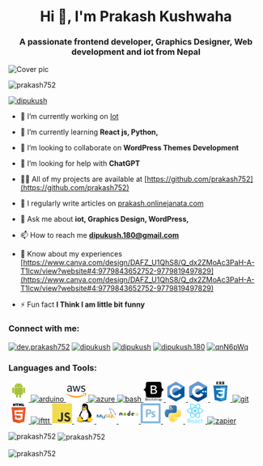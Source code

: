<h1 align="center">Hi 👋, I'm Prakash Kushwaha</h1>
<h3 align="center">A passionate frontend developer, Graphics Designer, Web development and iot from Nepal</h3>
<img src="https://raw.githubusercontent.com/prakash752/prakash752/main/Ginger%20Sunny%20Just%20Living%20Photo%20Collage%20Facebook%20Cover%20(Facebook%20Post%20(Landscape)).jpg" alt="Cover pic" width="500" >


<p align="left"> <img src="https://komarev.com/ghpvc/?username=prakash752&label=Profile%20views&color=0e75b6&style=flat" alt="prakash752" /> </p>

<p align="left"> <a href="https://twitter.com/dipukush" target="blank"><img src="https://img.shields.io/twitter/follow/dipukush?logo=twitter&style=for-the-badge" alt="dipukush" /></a> </p>

- 🔭 I’m currently working on [Iot](https://github.com/prakash752/master-of-iot)

- 🌱 I’m currently learning **React js, Python,**

- 👯 I’m looking to collaborate on **WordPress Themes Development**

- 🤝 I’m looking for help with **ChatGPT**

- 👨‍💻 All of my projects are available at [https://github.com/prakash752](https://github.com/prakash752)

- 📝 I regularly write articles on [prakash.onlinejanata.com](prakash.onlinejanata.com)

- 💬 Ask me about **iot, Graphics Design, WordPress,**

- 📫 How to reach me **dipukush.180@gmail.com**

- 📄 Know about my experiences [https://www.canva.com/design/DAFZ_U1QhS8/Q_dx2ZMoAc3PaH-A-T1lcw/view?website#4:9779843652752-9779819497829](https://www.canva.com/design/DAFZ_U1QhS8/Q_dx2ZMoAc3PaH-A-T1lcw/view?website#4:9779843652752-9779819497829)

- ⚡ Fun fact **I Think I am little bit funny**

<h3 align="left">Connect with me:</h3>
<p align="left">
<a href="https://dev.to/dev.prakash752" target="blank"><img align="center" src="https://raw.githubusercontent.com/rahuldkjain/github-profile-readme-generator/master/src/images/icons/Social/devto.svg" alt="dev.prakash752" height="30" width="40" /></a>
<a href="https://twitter.com/dipukush" target="blank"><img align="center" src="https://raw.githubusercontent.com/rahuldkjain/github-profile-readme-generator/master/src/images/icons/Social/twitter.svg" alt="dipukush" height="30" width="40" /></a>
<a href="https://fb.com/dipukush" target="blank"><img align="center" src="https://raw.githubusercontent.com/rahuldkjain/github-profile-readme-generator/master/src/images/icons/Social/facebook.svg" alt="dipukush" height="30" width="40" /></a>
<a href="https://instagram.com/dipukush.180" target="blank"><img align="center" src="https://raw.githubusercontent.com/rahuldkjain/github-profile-readme-generator/master/src/images/icons/Social/instagram.svg" alt="dipukush.180" height="30" width="40" /></a>
<a href="https://discord.gg/qnN6pWq" target="blank"><img align="center" src="https://raw.githubusercontent.com/rahuldkjain/github-profile-readme-generator/master/src/images/icons/Social/discord.svg" alt="qnN6pWq" height="30" width="40" /></a>
</p>

<h3 align="left">Languages and Tools:</h3>
<p align="left"> <a href="https://developer.android.com" target="_blank" rel="noreferrer"> <img src="https://raw.githubusercontent.com/devicons/devicon/master/icons/android/android-original-wordmark.svg" alt="android" width="40" height="40"/> </a> <a href="https://www.arduino.cc/" target="_blank" rel="noreferrer"> <img src="https://cdn.worldvectorlogo.com/logos/arduino-1.svg" alt="arduino" width="40" height="40"/> </a> <a href="https://aws.amazon.com" target="_blank" rel="noreferrer"> <img src="https://raw.githubusercontent.com/devicons/devicon/master/icons/amazonwebservices/amazonwebservices-original-wordmark.svg" alt="aws" width="40" height="40"/> </a> <a href="https://azure.microsoft.com/en-in/" target="_blank" rel="noreferrer"> <img src="https://www.vectorlogo.zone/logos/microsoft_azure/microsoft_azure-icon.svg" alt="azure" width="40" height="40"/> </a> <a href="https://www.gnu.org/software/bash/" target="_blank" rel="noreferrer"> <img src="https://www.vectorlogo.zone/logos/gnu_bash/gnu_bash-icon.svg" alt="bash" width="40" height="40"/> </a> <a href="https://getbootstrap.com" target="_blank" rel="noreferrer"> <img src="https://raw.githubusercontent.com/devicons/devicon/master/icons/bootstrap/bootstrap-plain-wordmark.svg" alt="bootstrap" width="40" height="40"/> </a> <a href="https://www.cprogramming.com/" target="_blank" rel="noreferrer"> <img src="https://raw.githubusercontent.com/devicons/devicon/master/icons/c/c-original.svg" alt="c" width="40" height="40"/> </a> <a href="https://www.w3schools.com/cpp/" target="_blank" rel="noreferrer"> <img src="https://raw.githubusercontent.com/devicons/devicon/master/icons/cplusplus/cplusplus-original.svg" alt="cplusplus" width="40" height="40"/> </a> <a href="https://www.w3schools.com/css/" target="_blank" rel="noreferrer"> <img src="https://raw.githubusercontent.com/devicons/devicon/master/icons/css3/css3-original-wordmark.svg" alt="css3" width="40" height="40"/> </a> <a href="https://git-scm.com/" target="_blank" rel="noreferrer"> <img src="https://www.vectorlogo.zone/logos/git-scm/git-scm-icon.svg" alt="git" width="40" height="40"/> </a> <a href="https://www.w3.org/html/" target="_blank" rel="noreferrer"> <img src="https://raw.githubusercontent.com/devicons/devicon/master/icons/html5/html5-original-wordmark.svg" alt="html5" width="40" height="40"/> </a> <a href="https://ifttt.com/" target="_blank" rel="noreferrer"> <img src="https://www.vectorlogo.zone/logos/ifttt/ifttt-ar21.svg" alt="ifttt" width="40" height="40"/> </a> <a href="https://developer.mozilla.org/en-US/docs/Web/JavaScript" target="_blank" rel="noreferrer"> <img src="https://raw.githubusercontent.com/devicons/devicon/master/icons/javascript/javascript-original.svg" alt="javascript" width="40" height="40"/> </a> <a href="https://www.linux.org/" target="_blank" rel="noreferrer"> <img src="https://raw.githubusercontent.com/devicons/devicon/master/icons/linux/linux-original.svg" alt="linux" width="40" height="40"/> </a> <a href="https://www.mysql.com/" target="_blank" rel="noreferrer"> <img src="https://raw.githubusercontent.com/devicons/devicon/master/icons/mysql/mysql-original-wordmark.svg" alt="mysql" width="40" height="40"/> </a> <a href="https://nodejs.org" target="_blank" rel="noreferrer"> <img src="https://raw.githubusercontent.com/devicons/devicon/master/icons/nodejs/nodejs-original-wordmark.svg" alt="nodejs" width="40" height="40"/> </a> <a href="https://www.photoshop.com/en" target="_blank" rel="noreferrer"> <img src="https://raw.githubusercontent.com/devicons/devicon/master/icons/photoshop/photoshop-line.svg" alt="photoshop" width="40" height="40"/> </a> <a href="https://www.python.org" target="_blank" rel="noreferrer"> <img src="https://raw.githubusercontent.com/devicons/devicon/master/icons/python/python-original.svg" alt="python" width="40" height="40"/> </a> <a href="https://reactjs.org/" target="_blank" rel="noreferrer"> <img src="https://raw.githubusercontent.com/devicons/devicon/master/icons/react/react-original-wordmark.svg" alt="react" width="40" height="40"/> </a> <a href="https://zapier.com" target="_blank" rel="noreferrer"> <img src="https://www.vectorlogo.zone/logos/zapier/zapier-icon.svg" alt="zapier" width="40" height="40"/> </a> </p>

<p><img align="left" src="https://github-readme-stats.vercel.app/api/top-langs?username=prakash752&show_icons=true&locale=en&layout=compact" alt="prakash752" /></p>

<p>&nbsp;<img align="center" src="https://github-readme-stats.vercel.app/api?username=prakash752&show_icons=true&locale=en" alt="prakash752" /></p>

<p><img align="center" src="https://github-readme-streak-stats.herokuapp.com/?user=prakash752&" alt="prakash752" /></p>
